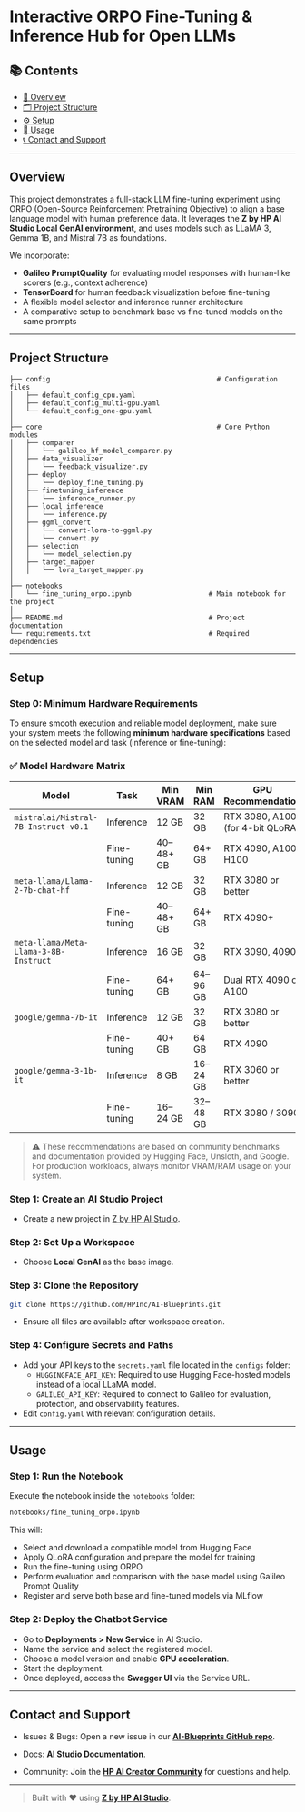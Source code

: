 # Interactive ORPO Fine-Tuning & Inference Hub for Open LLMs

## 📚 Contents

- [🧠 Overview](#overview)
- [🗂 Project Structure](#project-structure)
- [⚙️ Setup](#setup)
- [🚀 Usage](#usage)
- [📞 Contact and Support](#contact-and-support)

---

## Overview
This project demonstrates a full-stack LLM fine-tuning experiment using ORPO (Open-Source Reinforcement Pretraining Objective) to align a base language model with human preference data. It leverages the **Z by HP AI Studio Local GenAI environment**, and uses models such as LLaMA 3, Gemma 1B, and Mistral 7B as foundations.

We incorporate:

- **Galileo PromptQuality** for evaluating model responses with human-like scorers (e.g., context adherence)
- **TensorBoard** for human feedback visualization before fine-tuning
- A flexible model selector and inference runner architecture
- A comparative setup to benchmark base vs fine-tuned models on the same prompts

---

## Project Structure

```
├── config                                         # Configuration files 
│   ├── default_config_cpu.yaml
│   ├── default_config_multi-gpu.yaml
│   └── default_config_one-gpu.yaml
│
├── core                                           # Core Python modules
│   ├── comparer
│   │   └── galileo_hf_model_comparer.py
│   ├── data_visualizer
│   │   └── feedback_visualizer.py
│   ├── deploy
│   │   └── deploy_fine_tuning.py
│   ├── finetuning_inference
│   │   └── inference_runner.py
│   ├── local_inference
│   │   └── inference.py
│   ├── ggml_convert
│   │   └── convert-lora-to-ggml.py
│   │   └── convert.py
│   ├── selection
│   │   └── model_selection.py
│   ├── target_mapper
│   │   └── lora_target_mapper.py
│
├── notebooks
│   └── fine_tuning_orpo.ipynb                   # Main notebook for the project
│
├── README.md                                    # Project documentation
└── requirements.txt                             # Required dependencies

```
---

## Setup

### Step 0: Minimum Hardware Requirements
To ensure smooth execution and reliable model deployment, make sure your system meets the following **minimum hardware specifications** based on the selected model and task (inference or fine-tuning):

### ✅ Model Hardware Matrix

| **Model**                                    | **Task**       | **Min VRAM** | **Min RAM** | **GPU Recommendation**              |
|---------------------------------------------|----------------|--------------|-------------|--------------------------------------|
| `mistralai/Mistral-7B-Instruct-v0.1`         | Inference      | 12 GB        | 32 GB       | RTX 3080, A100 (for 4-bit QLoRA)     |
|                                             | Fine-tuning    | 40–48+ GB    | 64+ GB      | RTX 4090, A100, H100                 |
| `meta-llama/Llama-2-7b-chat-hf`              | Inference      | 12 GB        | 32 GB       | RTX 3080 or better                   |
|                                             | Fine-tuning    | 40–48+ GB    | 64+ GB      | RTX 4090+                            |
| `meta-llama/Meta-Llama-3-8B-Instruct`        | Inference      | 16 GB        | 32 GB       | RTX 3090, 4090                       |
|                                             | Fine-tuning    | 64+ GB       | 64–96 GB    | Dual RTX 4090 or A100                |
| `google/gemma-7b-it`                         | Inference      | 12 GB        | 32 GB       | RTX 3080 or better                   |
|                                             | Fine-tuning    | 40+ GB       | 64 GB       | RTX 4090                             |
| `google/gemma-3-1b-it`                       | Inference      | 8 GB         | 16–24 GB    | RTX 3060 or better                   |
|                                             | Fine-tuning    | 16–24 GB     | 32–48 GB    | RTX 3080 / 3090                      |



> ⚠️ These recommendations are based on community benchmarks and documentation provided by Hugging Face, Unsloth, and Google. For production workloads, always monitor VRAM/RAM usage on your system.

### Step 1: Create an AI Studio Project

- Create a new project in [Z by HP AI Studio](https://zdocs.datascience.hp.com/docs/aistudio/overview).

### Step 2: Set Up a Workspace

- Choose **Local GenAI** as the base image.

### Step 3: Clone the Repository

```bash
git clone https://github.com/HPInc/AI-Blueprints.git

```

- Ensure all files are available after workspace creation.

### Step 4: Configure Secrets and Paths

- Add your API keys to the `secrets.yaml` file located in the `configs` folder:
  - `HUGGINGFACE_API_KEY`: Required to use Hugging Face-hosted models instead of a local LLaMA model.
  - `GALILEO_API_KEY`: Required to connect to Galileo for evaluation, protection, and observability features.
- Edit `config.yaml` with relevant configuration details.


---

## Usage

### Step 1: Run the Notebook

Execute the notebook inside the `notebooks` folder:

```bash
notebooks/fine_tuning_orpo.ipynb
```

This will:

- Select and download a compatible model from Hugging Face
- Apply QLoRA configuration and prepare the model for training
- Run the fine-tuning using ORPO
- Perform evaluation and comparison with the base model using Galileo Prompt Quality
- Register and serve both base and fine-tuned models via MLflow

### Step 2: Deploy the Chatbot Service

-  Go to **Deployments > New Service** in AI Studio.
- Name the service and select the registered model.
- Choose a model version and enable **GPU acceleration**.
- Start the deployment.
- Once deployed, access the **Swagger UI** via the Service URL.

---

## Contact and Support

- Issues & Bugs: Open a new issue in our [**AI-Blueprints GitHub repo**](https://github.com/HPInc/AI-Blueprints).

- Docs: [**AI Studio Documentation**](https://zdocs.datascience.hp.com/docs/aistudio/overview).

- Community: Join the [**HP AI Creator Community**](https://community.datascience.hp.com/) for questions and help.


---

> Built with ❤️ using [**Z by HP AI Studio**](https://www.hp.com/us-en/workstations/ai-studio.html).

